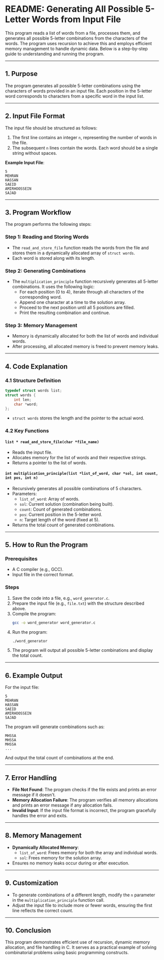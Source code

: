 # README: Generating All Possible 5-Letter Words from Input File

This program reads a list of words from a file, processes them, and generates all possible 5-letter combinations from the characters of the words. The program uses recursion to achieve this and employs efficient memory management to handle dynamic data. Below is a step-by-step guide to understanding and running the program.

---

## 1. **Purpose**
The program generates all possible 5-letter combinations using the characters of words provided in an input file. Each position in the 5-letter word corresponds to characters from a specific word in the input list.

---

## 2. **Input File Format**
The input file should be structured as follows:
1. The first line contains an integer `n`, representing the number of words in the file.
2. The subsequent `n` lines contain the words. Each word should be a single string without spaces.

**Example Input File**:
```
5
MEHRAN
HASSAN
SAEID
AMIRHOOSSEIN
SAJAD
```

---

## 3. **Program Workflow**
The program performs the following steps:

### Step 1: **Reading and Storing Words**
- The `read_and_store_file` function reads the words from the file and stores them in a dynamically allocated array of `struct words`.
- Each word is stored along with its length.

### Step 2: **Generating Combinations**
- The `multiplication_principle` function recursively generates all 5-letter combinations. It uses the following logic:
  - For each position (0 to 4), iterate through all characters of the corresponding word.
  - Append one character at a time to the solution array.
  - Proceed to the next position until all 5 positions are filled.
  - Print the resulting combination and continue.

### Step 3: **Memory Management**
- Memory is dynamically allocated for both the list of words and individual words.
- After processing, all allocated memory is freed to prevent memory leaks.

---

## 4. **Code Explanation**

### 4.1 **Structure Definition**
```c
typedef struct words list;
struct words {
    int len;
    char *word;
};
```
- `struct words` stores the length and the pointer to the actual word.

### 4.2 **Key Functions**
#### `list * read_and_store_file(char *file_name)`
- Reads the input file.
- Allocates memory for the list of words and their respective strings.
- Returns a pointer to the list of words.

#### `int multiplication_principle(list *list_of_word, char *sol, int count, int pos, int n)`
- Recursively generates all possible combinations of 5 characters.
- Parameters:
  - `list_of_word`: Array of words.
  - `sol`: Current solution (combination being built).
  - `count`: Count of generated combinations.
  - `pos`: Current position in the 5-letter word.
  - `n`: Target length of the word (fixed at 5).
- Returns the total count of generated combinations.

---

## 5. **How to Run the Program**

### Prerequisites
- A C compiler (e.g., GCC).
- Input file in the correct format.

### Steps
1. Save the code into a file, e.g., `word_generator.c`.
2. Prepare the input file (e.g., `file.txt`) with the structure described above.
3. Compile the program:
   ```bash
   gcc -o word_generator word_generator.c
   ```
4. Run the program:
   ```bash
   ./word_generator
   ```
5. The program will output all possible 5-letter combinations and display the total count.

---

## 6. **Example Output**
For the input file:
```
5
MEHRAN
HASSAN
SAEID
AMIRHOOSSEIN
SAJAD
```
The program will generate combinations such as:
```
MHSSA
MHSSA
MHSSA
...
```
And output the total count of combinations at the end.

---

## 7. **Error Handling**
- **File Not Found**: The program checks if the file exists and prints an error message if it doesn't.
- **Memory Allocation Failure**: The program verifies all memory allocations and prints an error message if any allocation fails.
- **Invalid Input**: If the input file format is incorrect, the program gracefully handles the error and exits.

---

## 8. **Memory Management**
- **Dynamically Allocated Memory**:
  - `list_of_word`: Frees memory for both the array and individual words.
  - `sol`: Frees memory for the solution array.
- Ensures no memory leaks occur during or after execution.

---

## 9. **Customization**
- To generate combinations of a different length, modify the `n` parameter in the `multiplication_principle` function call.
- Adjust the input file to include more or fewer words, ensuring the first line reflects the correct count.

---

## 10. **Conclusion**
This program demonstrates efficient use of recursion, dynamic memory allocation, and file handling in C. It serves as a practical example of solving combinatorial problems using basic programming constructs.

